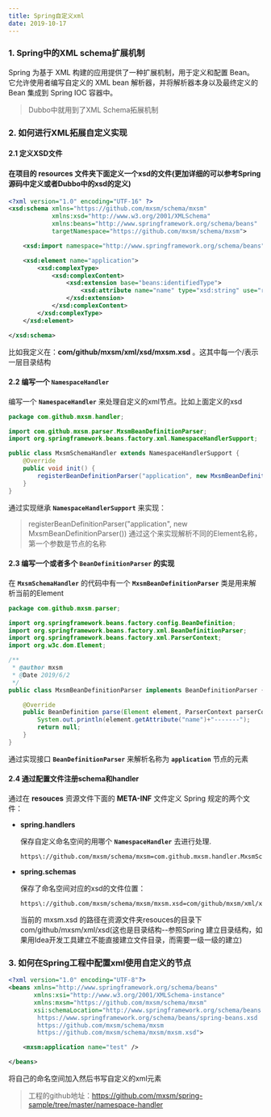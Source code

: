 ```yaml
---
title: Spring自定义xml
date: 2019-10-17
---
```

### 1. Spring中的XML schema扩展机制

Spring 为基于 XML 构建的应用提供了一种扩展机制，用于定义和配置 Bean。 它允许使用者编写自定义的 XML bean 解析器，并将解析器本身以及最终定义的 Bean 集成到 Spring IOC 容器中。

> Dubbo中就用到了XML Schema拓展机制

### 2. 如何进行XML拓展自定义实现 

#### 2.1 定义XSD文件

#### 在项目的 **resources** 文件夹下面定义一个xsd的文件(更加详细的可以参考Spring源码中定义或者Dubbo中的xsd的定义)

```xml
<?xml version="1.0" encoding="UTF-16" ?>
<xsd:schema xmlns="https://github.com/mxsm/schema/mxsm"
            xmlns:xsd="http://www.w3.org/2001/XMLSchema"
            xmlns:beans="http://www.springframework.org/schema/beans"
            targetNamespace="https://github.com/mxsm/schema/mxsm">

    <xsd:import namespace="http://www.springframework.org/schema/beans" />

    <xsd:element name="application">
        <xsd:complexType>
            <xsd:complexContent>
                <xsd:extension base="beans:identifiedType">
                    <xsd:attribute name="name" type="xsd:string" use="required"/>
                </xsd:extension>
            </xsd:complexContent>
        </xsd:complexType>
    </xsd:element>

</xsd:schema>
```

比如我定义在：**com/github/mxsm/xml/xsd/mxsm.xsd** 。这其中每一个/表示一层目录结构

#### 2.2 编写一个 **`NamespaceHandler`**

编写一个 **`NamespaceHandler`** 来处理自定义的xml节点。比如上面定义的xsd

```java
package com.github.mxsm.handler;

import com.github.mxsm.parser.MxsmBeanDefinitionParser;
import org.springframework.beans.factory.xml.NamespaceHandlerSupport;

public class MxsmSchemaHandler extends NamespaceHandlerSupport {
    @Override
    public void init() {
        registerBeanDefinitionParser("application", new MxsmBeanDefinitionParser());
    }
}

```

通过实现继承 **`NamespaceHandlerSupport`** 来实现：

> registerBeanDefinitionParser("application", new MxsmBeanDefinitionParser()) 通过这个来实现解析不同的Element名称，第一个参数是节点的名称

#### 2.3 编写一个或者多个 `BeanDefinitionParser` 的实现

在 **`MxsmSchemaHandler`** 的代码中有一个 **`MxsmBeanDefinitionParser`** 类是用来解析当前的Element

```java
package com.github.mxsm.parser;

import org.springframework.beans.factory.config.BeanDefinition;
import org.springframework.beans.factory.xml.BeanDefinitionParser;
import org.springframework.beans.factory.xml.ParserContext;
import org.w3c.dom.Element;

/**
 * @author mxsm
 * @Date 2019/6/2
 */
public class MxsmBeanDefinitionParser implements BeanDefinitionParser {

    @Override
    public BeanDefinition parse(Element element, ParserContext parserContext) {
        System.out.println(element.getAttribute("name")+"-------");
        return null;
    }
}
```

通过实现接口 **`BeanDefinitionParser`** 来解析名称为 **`application`** 节点的元素

#### 2.4 通过配置文件注册schema和handler

通过在 **resouces** 资源文件下面的 **META-INF** 文件定义 Spring 规定的两个文件：

- **spring.handlers**

  保存自定义命名空间的用哪个 **`NamespaceHandler`** 去进行处理.

  ```
  https\://github.com/mxsm/schema/mxsm=com.github.mxsm.handler.MxsmSchemaHandler
  ```

- **spring.schemas**

  保存了命名空间对应的xsd的文件位置：

  ```
  https\://github.com/mxsm/schema/mxsm/mxsm.xsd=com/github/mxsm/xml/xsd/mxsm.xsd
  ```

  当前的 mxsm.xsd 的路径在资源文件夹resouces的目录下com/github/mxsm/xml/xsd(这也是目录结构--参照Spring 建立目录结构，如果用Idea开发工具建立不能直接建立文件目录，而需要一级一级的建立)

### 3. 如何在Spring工程中配置xml使用自定义的节点

```xml
<?xml version="1.0" encoding="UTF-8"?>
<beans xmlns="http://www.springframework.org/schema/beans"
       xmlns:xsi="http://www.w3.org/2001/XMLSchema-instance"
       xmlns:mxsm="https://github.com/mxsm/schema/mxsm"
       xsi:schemaLocation="http://www.springframework.org/schema/beans
        https://www.springframework.org/schema/beans/spring-beans.xsd
        https://github.com/mxsm/schema/mxsm
        https://github.com/mxsm/schema/mxsm/mxsm.xsd">

    <mxsm:application name="test" />

</beans>
```

将自己的命名空间加入然后书写自定义的xml元素

> 工程的github地址：https://github.com/mxsm/spring-sample/tree/master/namespace-handler

